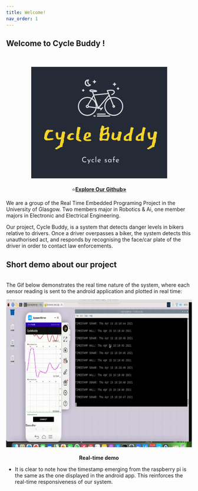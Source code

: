 ```yaml
---
title: Welcome!
nav_order: 1
---
```

## Welcome to Cycle Buddy !
<p align="center">
    <br><br>
    <img src="images/Logo.png" alt="Logo" >
    <br><br>
    ⭐️<a href="https://github.com/OmarJabri7/Cycle_Buddy"><strong>Explore Our Github»</strong></a>
</p>

We are a group of the Real Time Embedded Programing Project in the University of Glasgow.  Two members major in Robotics & Ai, one member majors in Electronic and Electrical Engineering.<br>

Our project, Cycle Buddy, is a system that detects danger levels in bikers relative to drivers. Once a driver overpasses a biker, the system detects this unauthorised act, and responds by recognising the face/car plate of the driver in order to contact law enforcements. <br />

## Short demo about our project
<br>
The Gif below demonstrates the real time nature of the system, where each sensor reading is sent to the android application and plotted in real time:
  <p align="center">
    <img height = 400 src="images/real-time-nature.gif">
    <br><br>    
    <b>Real-time demo</b>    
  </p>
  
* It is clear to note how the timestamp emerging from the raspberry pi is the same as the one displayed in the android app. This reinforces the real-time responsiveness of our system.
